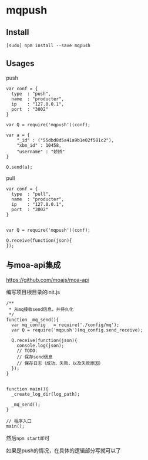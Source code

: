 # mqpush

## Install

    [sudo] npm install --save mqpush

## Usages

push

```
var conf = {
  type  : "push",
  name  : "producter",
  ip    : "127.0.0.1",
  port  : "3002"
}

var Q = require('mqpush')(conf);

var a = {
    "_id" : ("55dbd8d5a41a9b1e02f581c2"),
    "xbm_id" : 10458,
    "username" : "娇娇"
}

Q.send(a);
```

pull

```
var conf = {
  type  : "pull",
  name  : "producter",
  ip    : "127.0.0.1",
  port  : "3002"
}


var Q = require('mqpush')(conf);

Q.receive(function(json){
});
```

## 与moa-api集成

https://github.com/moajs/moa-api

编写项目根目录的init.js

```
/**
 * 从mq接收send信息，并持久化
 */ 
function _mq_send(){
  var mq_config   = require('./config/mq');
  var Q = require('mqpush')(mq_config.send_receive);
  
  Q.receive(function(json){
    console.log(json);
    // TODO:
    // 保存send信息
    // 保存日志（成功，失败，以及失败原因）
  });
}


function main(){
  _create_log_dir(log_path);
  
  _mq_send();
}

// 程序入口
main();
```

然后`npm start即`可

如果是push的情况，在具体的逻辑部分写就可以了
